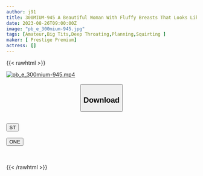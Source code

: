 ```yaml
---
author: j91
title: 300MIUM-945 A Beautiful Woman With Fluffy Breasts That Looks Like An Angel [Body No.1 You Want To Lick Around X Super Pink Nipples] An Art College Student Introduces A Mysterious Painting Investment Saying "Do You Like Paintings?" Fallen Hotain! Pink Nipples Appear On Deca Soft Breasts When Stripped! The World Isn’t That Sweet! No Question And Answer, Deca-N Driving Intense Piss & Chestnut Demon Attack → Large Tide Release! ! A Hard Squirrel With Big Breasts! While Saying "Please Stop …!" Her Body Is Very Honest. I Don’t Like It, I Don’t Like It, It’s A Must-See For A Fluffy Vicious Multi-Beautiful Woman Who Forgets Herself And Ends Up In A Mess Case15
date: 2023-08-26T09:00:00Z
image: "pb_e_300mium-945.jpg"
tags: [Amateur,Big Tits,Deep Throating,Planning,Squirting ]
maker: [ Prestige Premium]
actress: []
---
```



{{< rawhtml >}}

<div class="video" data-videoid="lwY2784O6lhaZA">
    <a href="javascript:;">
        <img src="https://my.j91.asia/posts/pb_e_300mium-945/pb_e_300mium-945.jpg" width="WIDTH" height="HEIGHT" alt="pb_e_300mium-945.mp4" loading="lazy">
    </a>
</div>

<script type="text/javascript" src="https://j91.asia/asset/on-demand-st.js"></script>

<br>
  <link rel="stylesheet" href="https://j91.asia/asset/bs5.css">
  
  <center>
  <button class="btn btn-primary" type="button" data-bs-toggle="collapse" data-bs-target=".multi-collapse" aria-expanded="false" aria-controls="multiCollapseExample1 multiCollapseExample2"><h2>Download</h2></button></center>
</p>
<div class="row">
  <div class="col">
    <div class="collapse multi-collapse" id="multiCollapseExample1">
      <div class="card card-body">
	      	      <br>
<div class="buttons">  
<a href="https://streamtape.to/v/lwY2784O6lhaZA"><button class="btn-hover color-3"><i class="fa fa-download"></i> ST</button></a></div>
    </div>
  </div>
</div>
  <div class="col">
    <div class="collapse multi-collapse" id="multiCollapseExample2">
      <div class="card card-body">
	      <br>
<div class="buttons">
    <a href="https://oneupload.to/qqu23kiccdtn"><button class="btn-hover color-9"><i class="fa fa-download"></i> ONE</button></a></div>
<br><br>
      </div>
    </div>
  </div>
</div>

{{< /rawhtml >}}
